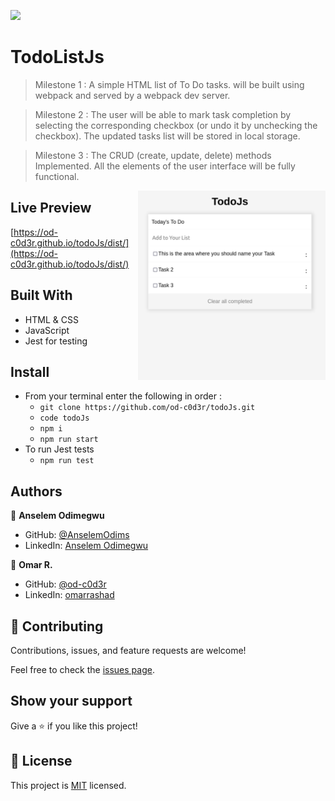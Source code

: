 
![](https://img.shields.io/badge/Microverse-blueviolet)

# TodoListJs

> Milestone 1 : A simple HTML list of To Do tasks. will be built using webpack and served by a webpack dev server.

> Milestone 2 : The user will be able to mark task completion by selecting the corresponding checkbox (or undo it by unchecking the checkbox). The updated tasks list will be stored in local storage.

> Milestone 3 : The CRUD (create, update, delete) methods Implemented. All the elements of the user interface will be fully functional.

<div style="float:right;">

<img align="right" src="./doc/app_screenshot.png" style="width:300px;">

</div>

## Live Preview 

[https://od-c0d3r.github.io/todoJs/dist/](https://od-c0d3r.github.io/todoJs/dist/)

## Built With

- HTML & CSS
- JavaScript
- Jest for testing

## Install

- From your terminal enter the following in order :  
  - `git clone https://github.com/od-c0d3r/todoJs.git`
  - `code todoJs`
  - `npm i`
  - `npm run start`
- To run Jest tests
  - `npm run test`

## Authors

👤 **Anselem Odimegwu**

- GitHub: [@AnselemOdims](https://github.com/AnselemOdims)
- LinkedIn: [Anselem Odimegwu](https://www.linkedin.com/in/anselem-odimegwu/)

👤 **Omar R.**

- GitHub: [@od-c0d3r](https://github.com/od-c0d3r)
- LinkedIn: [omarrashad](https://linkedin.com/in/omarrashad)

## 🤝 Contributing

Contributions, issues, and feature requests are welcome!

Feel free to check the [issues page](../../issues/).

## Show your support

Give a ⭐️ if you like this project!

## 📝 License

This project is [MIT](./doc/MIT.md) licensed.
